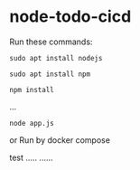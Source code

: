 # node-todo-cicd

Run these commands:


`sudo apt install nodejs`


`sudo apt install npm`


`npm install`

...

`node app.js`

or Run by docker compose

test
.....
......

